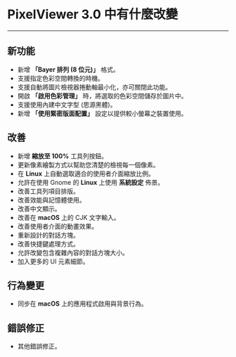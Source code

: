﻿# PixelViewer 3.0 中有什麼改變
 ---

## 新功能
+ 新增 **「Bayer 排列 (8 位元)」** 格式。
+ 支援指定色彩空間轉換的時機。
+ 支援自動將圖片檢視器捲動軸最小化，亦可關閉此功能。
+ 開啟 **「啟用色彩管理」** 時，將選取的色彩空間儲存於圖片中。
+ 支援使用內建中文字型 (思源黑體)。
+ 新增 **「使用緊密版面配置」** 設定以提供較小螢幕之裝置使用。

## 改善
+ 新增 **縮放至 100%** 工具列按鈕。
+ 更新像素繪製方式以幫助您清楚的檢視每一個像素。
+ 在 **Linux** 上自動選取適合的使用者介面縮放比例。
+ 允許在使用 Gnome 的 **Linux** 上使用 **系統設定** 佈景。
+ 改善工具列項目排版。
+ 改善效能與記憶體使用。
+ 改善中文顯示。
+ 改善在 **macOS** 上的 CJK 文字輸入。
+ 改善使用者介面的動畫效果。
+ 重新設計的對話方塊。
+ 改善快捷鍵處理方式。
+ 允許改變包含複雜內容的對話方塊大小。
+ 加入更多的 UI 元素細節。

## 行為變更
+ 同步在 **macOS** 上的應用程式啟用與背景行為。

## 錯誤修正
+ 其他錯誤修正。
